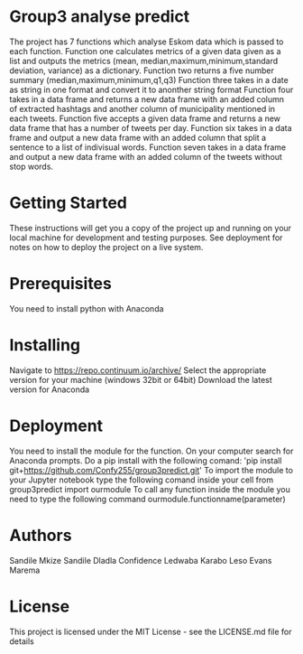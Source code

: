# Group3 analyse predict
The project has 7 functions which analyse Eskom data which is passed to each function.
Function one calculates metrics of a given data given as a list and outputs the metrics (mean, median,maximum,minimum,standard deviation, variance) as a dictionary.
Function two returns a five number summary (median,maximum,minimum,q1,q3)
Function three takes in a date as string in one format and convert it to anonther string format
Function four takes in a data frame and returns a new data frame with an added column of extracted hashtags and another column of municipality mentioned in each tweets.
Function five accepts a given data frame and returns a new data frame that has a number of tweets per day.
Function six takes in a data frame and output a new data frame with an added column that split a sentence to a list of indivisual words.
Function seven takes in a data frame and output a new data frame with an added column of the tweets without stop words.


# Getting Started
These instructions will get you a copy of the project up and running on your local machine for development and testing purposes. See deployment for notes on how to deploy the project on a live system.

# Prerequisites
You need to install python with Anaconda

# Installing
Navigate to https://repo.continuum.io/archive/
Select the appropriate version for your machine (windows 32bit or 64bit)
Download the latest version for Anaconda

# Deployment
You need to install the module for the function.
On your computer search for Anaconda prompts.
Do a pip install with the following comand: 'pip install git+https://github.com/Confy255/group3predict.git' 
To import the module to your Jupyter notebook type the following comand inside your cell
from group3predict import ourmodule
To call any function inside the module you need to type the following command
ourmodule.functionname(parameter)

# Authors
Sandile Mkize
Sandile Dladla
Confidence Ledwaba
Karabo Leso
Evans Marema

# License
This project is licensed under the MIT License - see the LICENSE.md file for details